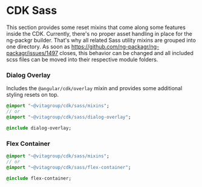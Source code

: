 # CDK Sass

This section provides some reset mixins that come along some features inside the CDK. Currently, there's
no proper asset handling in place for the ng-packgr builder. That's why all related Sass utility mixins
are grouped into one directory. As soon as https://github.com/ng-packagr/ng-packagr/issues/1497 closes,
this behavior can be changed and all included scss files can be moved into their respective module folders.

### Dialog Overlay

Includes the `@angular/cdk/overlay` mixin and provides some additional styling resets on top.

```sass
@import "~@vitagroup/cdk/sass/mixins";
// or
@import "~@vitagroup/cdk/sass/dialog-overlay";

@include dialog-overlay;
``` 

### Flex Container

```sass
@import "~@vitagroup/cdk/sass/mixins";
// or
@import "~@vitagroup/cdk/sass/flex-container";

@include flex-container;
``` 
